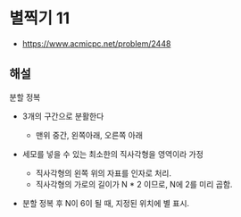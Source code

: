# 별찍기 11

- https://www.acmicpc.net/problem/2448

## 해설

분할 정복

- 3개의 구간으로 분활한다
    - 맨위 중간, 왼쪽아래, 오른쪽 아래
- 세모를 넣을 수 있는 최소한의 직사각형을 영역이라 가정
    - 직사각형의 왼쪽 위의 자표를 인자로 처리.
    - 직사각형의 가로의 길이가 N * 2 이므로, N에 2를 미리 곱함.

- 분할 정복 후 N이 6이 될 때, 지정된 위치에 별 표시.